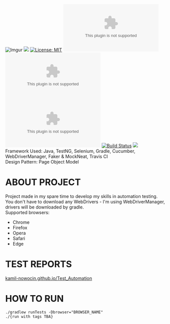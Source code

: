 ![Imgur](https://imgur.com/SeGMpNV.png)
![](https://img.shields.io/badge/language-java-critical)
[![License: MIT](https://img.shields.io/badge/License-MIT-yellow.svg)](https://opensource.org/licenses/MIT)
![GitHub release (latest by date)](https://img.shields.io/github/v/release/kamil-nowoicn/Test_Automation-automationpractice.com)
![GitHub commit activity](https://img.shields.io/github/commit-activity/m/kamil-nowoicn/Test_Automation-automationpractice.com)
![GitHub last commit](https://img.shields.io/github/last-commit/kamil-nowoicn/Test_Automation-automationpractice.com)
[![Build Status](https://travis-ci.com/kamil-nowocin/Test_Automation-automationpractice.com.svg?branch=master)](https://travis-ci.com/kamil-nowocin/Test_Automation-automationpractice.com) 
![](https://img.shields.io/badge/Allure%20Report-2.8.1-orange.svg)  
Framework Used: Java, TestNG, Selenium, Gradle, Cucumber, WebDriverManager, Faker & MockNeat, Travis CI  
Design Pattern: Page Object Model
# ABOUT PROJECT
Project made in my spare time to develop my skills in automation testing.  
You don't have to download any WebDrivers - I'm using WebDriverManager, drivers will be downloaded by gradle.  
Supported browsers:  
* Chrome
* Firefox
* Opera
* Safari
* Edge
# TEST REPORTS
[kamil-nowocin.github.io/Test_Automation](https://kamil-nowocin.github.io/Test_Automation-automationpractice.com/)
# HOW TO RUN
`./gradlew runTests -Dbrowser="BROWSER_NAME"`  
`./{run with tags TBA}`
